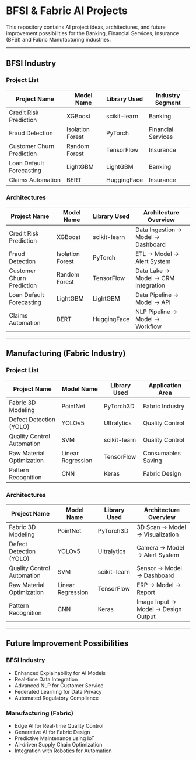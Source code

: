 
# BFSI & Fabric AI Projects

This repository contains AI project ideas, architectures, and future improvement possibilities for the Banking, Financial Services, Insurance (BFSI) and Fabric Manufacturing industries.

---

## BFSI Industry

### Project List
| Project Name                | Model Name         | Library Used   | Industry Segment         |
|----------------------------|--------------------|----------------|-------------------------|
| Credit Risk Prediction      | XGBoost            | scikit-learn   | Banking                 |
| Fraud Detection             | Isolation Forest   | PyTorch        | Financial Services      |
| Customer Churn Prediction   | Random Forest      | TensorFlow     | Insurance               |
| Loan Default Forecasting    | LightGBM           | LightGBM       | Banking                 |
| Claims Automation           | BERT               | HuggingFace    | Insurance               |

### Architectures
| Project Name                | Model Name         | Library Used   | Architecture Overview   |
|----------------------------|--------------------|----------------|-------------------------|
| Credit Risk Prediction      | XGBoost            | scikit-learn   | Data Ingestion → Model → Dashboard |
| Fraud Detection             | Isolation Forest   | PyTorch        | ETL → Model → Alert System         |
| Customer Churn Prediction   | Random Forest      | TensorFlow     | Data Lake → Model → CRM Integration|
| Loan Default Forecasting    | LightGBM           | LightGBM       | Data Pipeline → Model → API        |
| Claims Automation           | BERT               | HuggingFace    | NLP Pipeline → Model → Workflow    |

---

## Manufacturing (Fabric Industry)

### Project List
| Project Name                | Model Name         | Library Used   | Application Area        |
|----------------------------|--------------------|----------------|-------------------------|
| Fabric 3D Modeling          | PointNet           | PyTorch3D      | Fabric Industry         |
| Defect Detection (YOLO)     | YOLOv5             | Ultralytics    | Quality Control         |
| Quality Control Automation  | SVM                | scikit-learn   | Quality Control         |
| Raw Material Optimization   | Linear Regression  | TensorFlow     | Consumables Saving      |
| Pattern Recognition         | CNN                | Keras          | Fabric Design           |

### Architectures
| Project Name                | Model Name         | Library Used   | Architecture Overview   |
|----------------------------|--------------------|----------------|-------------------------|
| Fabric 3D Modeling          | PointNet           | PyTorch3D      | 3D Scan → Model → Visualization    |
| Defect Detection (YOLO)     | YOLOv5             | Ultralytics    | Camera → Model → Alert System      |
| Quality Control Automation  | SVM                | scikit-learn   | Sensor → Model → Dashboard         |
| Raw Material Optimization   | Linear Regression  | TensorFlow     | ERP → Model → Report               |
| Pattern Recognition         | CNN                | Keras          | Image Input → Model → Design Output|

---

## Future Improvement Possibilities

### BFSI Industry
- Enhanced Explainability for AI Models
- Real-time Data Integration
- Advanced NLP for Customer Service
- Federated Learning for Data Privacy
- Automated Regulatory Compliance

### Manufacturing (Fabric)
- Edge AI for Real-time Quality Control
- Generative AI for Fabric Design
- Predictive Maintenance using IoT
- AI-driven Supply Chain Optimization
- Integration with Robotics for Automation
